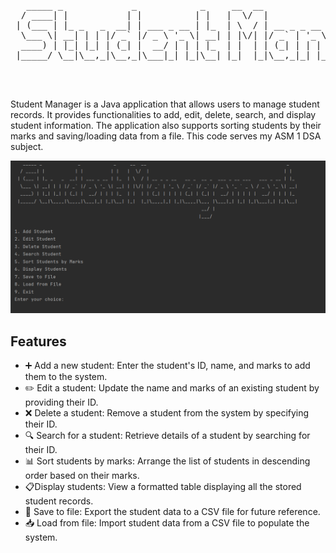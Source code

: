 <div align="center">
  <pre>  
   _____ _             _            _     __  __                                                   _   
  / ____| |           | |          | |   |  \/  |                                                 | |  
 | (___ | |_ _   _  __| | ___ _ __ | |_  | \  / | __ _ _ __   __ _  __ _  ___ _ __ ___   ___ _ __ | |_ 
  \___ \| __| | | |/ _` |/ _ \ '_ \| __| | |\/| |/ _` | '_ \ / _` |/ _` |/ _ \ '_ ` _ \ / _ \ '_ \| __|
  ____) | |_| |_| | (_| |  __/ | | | |_  | |  | | (_| | | | | (_| | (_| |  __/ | | | | |  __/ | | | |_ 
 |_____/ \__|\__,_|\__,_|\___|_| |_|\__| |_|  |_|\__,_|_| |_|\__,_|\__, |\___|_| |_| |_|\___|_| |_|\__|
                                                                    __/ |                              
                                                                   |___/                               
  </pre>
</div>

Student Manager is a Java application that allows users to manage student records. It provides functionalities to add, edit, delete, search, and display student information. The application also supports sorting students by their marks and saving/loading data from a file. This code serves my ASM 1 DSA subject.

![Student Manager Screenshot](screenshot.png)

## Features

- ➕ Add a new student: Enter the student's ID, name, and marks to add them to the system.
- ✏️ Edit a student: Update the name and marks of an existing student by providing their ID.
- ❌ Delete a student: Remove a student from the system by specifying their ID.
- 🔍 Search for a student: Retrieve details of a student by searching for their ID.
- 📊 Sort students by marks: Arrange the list of students in descending order based on their marks.
- 📋Display students: View a formatted table displaying all the stored student records.
- 💾 Save to file: Export the student data to a CSV file for future reference.
- 📥 Load from file: Import student data from a CSV file to populate the system.
